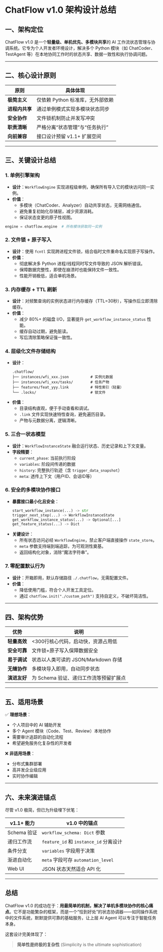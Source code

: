 # ChatFlow v1.0 架构设计总结

## 一、架构定位
ChatFlow v1.0 是一个**轻量级、单机优先、多模块共享**的 AI 工作流状态管理与协调系统。它专为个人开发者环境设计，解决多个 Python 模块（如 ChatCoder、TestAgent 等）在本地协同工作时的状态共享、数据一致性和执行协调问题。

---

## 二、核心设计原则

| 原则 | 具体体现 |
|------|----------|
| **极简主义** | 仅依赖 Python 标准库，无外部依赖 |
| **进程内共享** | 通过单例模式实现多模块状态同步 |
| **安全协作** | 文件锁机制防止并发写冲突 |
| **职责清晰** | 严格分离“状态管理”与“任务执行” |
| **向前兼容** | 接口设计预留 v1.1+ 扩展空间 |

---

## 三、关键设计总结

### 1. **单例引擎架构**
- **设计**：`WorkflowEngine` 实现进程级单例，确保所有导入它的模块访问同一实例。
- **价值**：
  - 多模块（ChatCoder、Analyzer）自动共享状态，无需网络通信。
  - 避免重复初始化存储层，减少资源消耗。
  - 保证状态变更的原子性视图。

```python
engine = chatflow.engine  # 所有模块获取同一实例
```

### 2. **文件锁 + 原子写入**
- **设计**：使用 `fcntl` 实现跨进程文件锁，结合临时文件重命名实现原子写操作。
- **价值**：
  - 彻底解决多 Python 进程/线程同时写文件导致的 JSON 解析错误。
  - 保障数据完整性，即使在崩溃时也能保持文件一致性。
  - 性能开销极低，适合单机场景。

### 3. **内存缓存 + TTL 刷新**
- **设计**：对频繁查询的实例状态进行内存缓存（TTL=30秒），写操作后立即清除缓存。
- **价值**：
  - 减少 80%+ 的磁盘 I/O，显著提升 `get_workflow_instance_status` 性能。
  - 缓存自动过期，避免脏读。
  - 写后清除策略保证强一致性。

### 4. **层级化文件存储结构**
- **设计**：
  ```
  .chatflow/
  ├── instances/wfi_xxx.json          # 实例元数据
  ├── instances/wfi_xxx/tasks/        # 任务产物
  ├── features/feat_yyy.link          # 特性索引（轻量）
  └── .locks/                         # 锁文件
  ```
- **价值**：
  - 目录结构直观，便于手动查看和调试。
  - `.link` 文件实现快速特性查询，避免遍历目录。
  - 产物与元数据分离，逻辑清晰。

### 5. **三合一状态模型**
- **设计**：`WorkflowInstanceState` 融合运行状态、历史记录和上下文变量。
- **字段精要**：
  - `current_phase`: 当前执行阶段
  - `variables`: 阶段间传递的数据
  - `history`: 完整执行轨迹（含 `trigger_data_snapshot`）
  - `meta`: 透传上下文（用户ID、会话ID等）

### 6. **安全的多模块协作接口**
- **暴露接口最小化且安全**：
  ```python
  start_workflow_instance(...) -> str
  trigger_next_step(...) -> WorkflowInstanceState  
  get_workflow_instance_status(...) -> Optional[...]
  get_feature_status(...) -> Dict
  ```
- **关键设计**：
  - 所有状态访问必经 `WorkflowEngine`，禁止客户端直接操作 `state_store`。
  - `meta` 参数支持端到端追踪，为可观测性奠基。
  - 返回结构化对象，消除“魔法字符串”。

### 7. **零配置默认行为**
- **设计**：开箱即用，默认存储路径 `./.chatflow`，无需配置文件。
- **价值**：
  - 降低使用门槛，符合个人开发工具定位。
  - 通过 `chatflow.init("./custom_path")` 支持自定义，不破坏简洁性。

---

## 四、架构优势

| 优势 | 说明 |
|------|------|
| **轻量高效** | <300行核心代码，启动快，资源占用低 |
| **安全可靠** | 文件锁+原子写入保障数据安全 |
| **易于调试** | 状态以人类可读的 JSON/Markdown 存储 |
| **无缝协作** | 多模块导入即用，自动同步状态 |
| **演进友好** | 为 Schema 验证、递归工作流等预留扩展点 |

---

## 五、适用场景

✅ **理想场景**：
- 个人项目中的 AI 辅助开发
- 多个 Agent 模块（Code、Test、Review）本地协作
- 需要审计追踪的自动化流程
- 希望避免服务化复杂性的开发者

❌ **非适用场景**：
- 分布式集群部署
- 高并发企业级应用
- 实时协作编辑

---

## 六、未来演进锚点

尽管 v1.0 极简，但已为升级埋下伏笔：

| v1.1+ 能力 | v1.0 中的锚点 |
|-----------|---------------|
| Schema 验证 | `workflow_schema: Dict` 参数 |
| 递归工作流 | `feature_id` 和 `instance_id` 分离设计 |
| 条件分支 | `variables` 字段用于决策 |
| 渐进自动化 | `meta` 字段可存 `automation_level` |
| Web UI | JSON 状态天然适合 API 化 |

---

## 总结

ChatFlow v1.0 的成功在于：**用最简单的机制，解决了单机多模块协作的核心痛点**。它不是功能繁杂的框架，而是一个“恰到好处”的状态协调器——如同操作系统中的文件系统，默默提供可靠的基础服务，让上层 AI Agent 可以专注于智能任务本身。

这套设计完美体现了：
> **简单性是终极的复杂性** (Simplicity is the ultimate sophistication)
